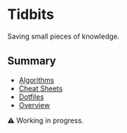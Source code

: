 # Tidbits

Saving small pieces of knowledge.

## Summary

- [Algorithms](/algorithms/README.md)
- [Cheat Sheets](/cheat-sheets/README.md)
- [Dotfiles](/dotfiles/README.md)
- [Overview](/overview/README.md)



:warning: Working in progress.
